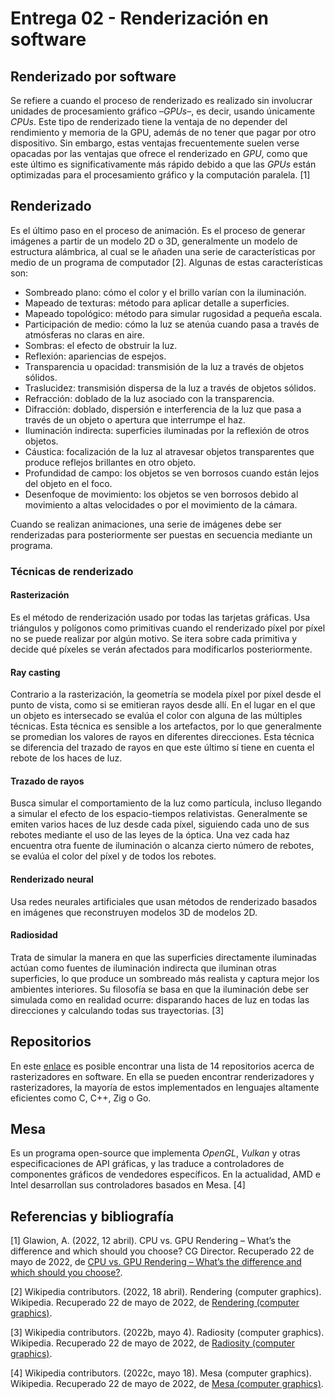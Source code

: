 # Entrega 02 - Renderización en software

## Renderizado por software

Se refiere a cuando el proceso de renderizado es realizado sin involucrar unidades de procesamiento gráfico –*GPUs*–, es decir, usando únicamente *CPUs*. Este tipo de renderizado tiene la ventaja de no depender del rendimiento y memoria de la GPU, además de no tener que pagar por otro dispositivo. Sin embargo, estas ventajas frecuentemente suelen verse opacadas por las ventajas que ofrece el renderizado en *GPU*, como que este último es significativamente más rápido debido a que las *GPUs* están optimizadas para el procesamiento gráfico y la computación paralela. [1]

## Renderizado

Es el último paso en el proceso de animación. Es el proceso de generar imágenes a partir de un modelo 2D o 3D, generalmente un modelo de estructura alámbrica, al cual se le añaden una serie de características por medio de un programa de computador [2]. Algunas de estas características son:

- Sombreado plano: cómo el color y el brillo varían con la iluminación.
- Mapeado de texturas: método para aplicar detalle a superficies.
- Mapeado topológico: método para simular rugosidad a pequeña escala.
- Participación de medio: cómo la luz se atenúa cuando pasa a través de atmósferas no claras en aire.
- Sombras: el efecto de obstruir la luz.
- Reflexión: apariencias de espejos.
- Transparencia u opacidad: transmisión de la luz a través de objetos sólidos.
- Traslucidez: transmisión dispersa de la luz a través de objetos sólidos.
- Refracción: doblado de la luz asociado con la transparencia.
- Difracción: doblado, dispersión e interferencia de la luz que pasa a través de un objeto o apertura que interrumpe el haz.
- Iluminación indirecta: superficies iluminadas por la reflexión de otros objetos.
- Cáustica: focalización de la luz al atravesar objetos transparentes que produce reflejos brillantes en otro objeto.
- Profundidad de campo: los objetos se ven borrosos cuando están lejos del objeto en el foco.
- Desenfoque de movimiento: los objetos se ven borrosos debido al movimiento a altas velocidades o por el movimiento de la cámara.

Cuando se realizan animaciones, una serie de imágenes debe ser renderizadas para posteriormente ser puestas en secuencia mediante un programa.

### Técnicas de renderizado

#### Rasterización

Es el método de renderización usado por todas las tarjetas gráficas. Usa triángulos y polígonos como primitivas cuando el renderizado píxel por píxel no se puede realizar por algún motivo. Se itera sobre cada primitiva y decide qué píxeles se verán afectados para modificarlos posteriormente.

#### Ray casting

Contrario a la rasterización, la geometría se modela píxel por píxel desde el punto de vista, como si se emitieran rayos desde allí. En el lugar en el que un objeto es intersecado se evalúa el color con alguna de las múltiples técnicas. Esta técnica es sensible a los artefactos, por lo que generalmente se promedian los valores de rayos en diferentes direcciones. Esta técnica se diferencia del trazado de rayos en que este último sí tiene en cuenta el rebote de los haces de luz.

#### Trazado de rayos

Busca simular el comportamiento de la luz como partícula, incluso llegando a simular el efecto de los espacio-tiempos relativistas. Generalmente se emiten varios haces de luz desde cada píxel, siguiendo cada uno de sus rebotes mediante el uso de las leyes de la óptica. Una vez cada haz encuentra otra fuente de iluminación o alcanza cierto número de rebotes, se evalúa el color del píxel y de todos los rebotes.

#### Renderizado neural

Usa redes neurales artificiales que usan métodos de renderizado basados en imágenes que reconstruyen modelos 3D de modelos 2D.

#### Radiosidad

Trata de simular la manera en que las superficies directamente iluminadas actúan como fuentes de iluminación indirecta que iluminan otras superficies, lo que produce un sombreado más realista y captura mejor los ambientes interiores. Su filosofía se basa en que la iluminación debe ser simulada como en realidad ocurre: disparando haces de luz en todas las direcciones y calculando todas sus trayectorias. [3]

## Repositorios

En este [enlace](https://github.com/topics/software-rasterizer) es posible encontrar una lista de 14 repositorios acerca de rasterizadores en software. En ella se pueden encontrar renderizadores y rasterizadores, la mayoría de estos implementados en lenguajes altamente eficientes como C, C++, Zig o Go.

## Mesa

Es un programa open-source que implementa *OpenGL*, *Vulkan* y otras especificaciones de API gráficas, y las traduce a controladores de componentes gráficos de vendedores específicos. En la actualidad, AMD e Intel desarrollan sus controladores basados en Mesa. [4]

## Referencias y bibliografía

[1] Glawion, A. (2022, 12 abril). CPU vs. GPU Rendering – What’s the difference and which should you choose? CG Director. Recuperado 22 de mayo de 2022, de [CPU vs. GPU Rendering – What’s the difference and which should you choose?](https://www.cgdirector.com/cpu-vs-gpu-rendering/#:%7E:text=CPU%20rendering%20is%20a%20technique,benefits%20to%20using%20CPU%20rendering).

[2] Wikipedia contributors. (2022, 18 abril). Rendering (computer graphics). Wikipedia. Recuperado 22 de mayo de 2022, de [Rendering (computer graphics)](https://en.wikipedia.org/wiki/Rendering_(computer_graphics)).

[3] Wikipedia contributors. (2022b, mayo 4). Radiosity (computer graphics). Wikipedia. Recuperado 22 de mayo de 2022, de [Radiosity (computer graphics)](https://en.wikipedia.org/wiki/Radiosity_(computer_graphics)).

[4] Wikipedia contributors. (2022c, mayo 18). Mesa (computer graphics). Wikipedia. Recuperado 22 de mayo de 2022, de [Mesa (computer graphics)](https://en.wikipedia.org/wiki/Mesa_%28computer_graphics%29#Software_renderer).
